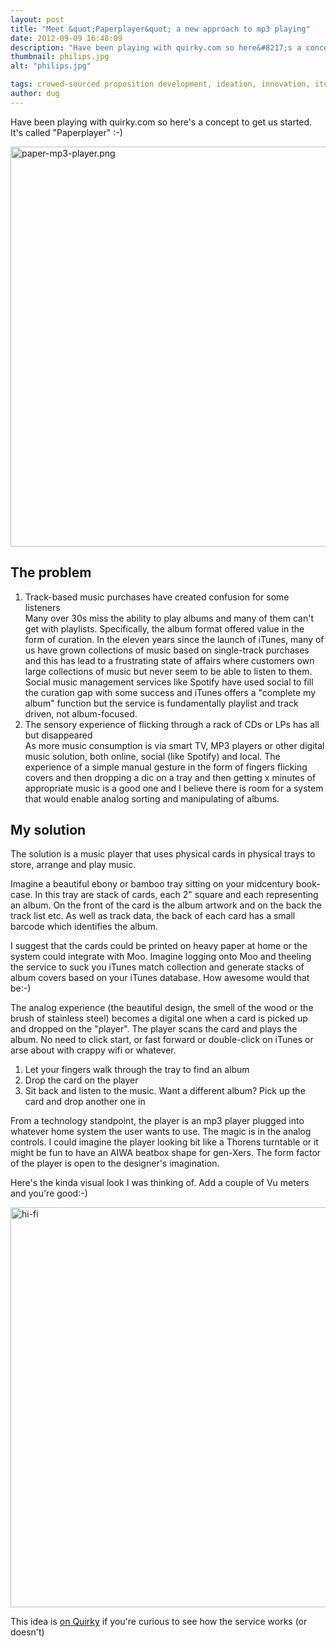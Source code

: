 ```yaml
---
layout: post
title: "Meet &quot;Paperplayer&quot; a new approach to mp3 playing"
date: 2012-09-09 16:48:09
description: "Have been playing with quirky.com so here&#8217;s a concept to get us started. It&#8217;s called &#8220;Paperplayer&#8221;  -- -) The problem Track-based music purchases have created confusion for some listeners Many over 30s miss the ability to play albums and many of&#8230;"
thumbnail: philips.jpg
alt: "philips.jpg"

tags: crowed-sourced proposition development, ideation, innovation, itunes, mp3, music, quirky, social
author: dug
---
```


<p>Have been playing with quirky.com so here's a concept to get us started. It's called "Paperplayer" :-)</p>

<p><a href="http://donkeyontheedge.com/assets_c/2012/09/paper-mp3-player-924.html" onclick="window.open('http://donkeyontheedge.com/assets_c/2012/09/paper-mp3-player-924.html','popup','width=1280,height=688,scrollbars=no,resizable=no,toolbar=no,directories=no,location=no,menubar=no,status=no,left=0,top=0'); return false"><img src="http://donkeyontheedge.com/assets_c/2012/09/paper-mp3-player-thumb-580x311-924.png" width="640" foo="311" alt="paper-mp3-player.png"  style="" /></a></p>

<h2>The problem</h2>

<ol>
<li>Track-based music purchases have created confusion for some listeners<br />
Many over 30s miss the ability to play albums and many of them can't get with playlists. Specifically, the album format offered value in the form of curation. In the eleven years since the launch of iTunes, many of us have grown collections of music based on single-track purchases and this has lead to a frustrating state of affairs where customers own large collections of music but never seem to be able to listen to them. Social music management services like Spotify have used social to fill the curation gap with some success and iTunes offers a "complete my album" function but the service is fundamentally playlist and track driven, not album-focused.</li>
<li>The sensory experience of flicking through a rack of CDs or LPs has all but disappeared<br />
As more music consumption is via smart <span class="caps">TV, MP3 </span>players or other digital music solution, both online, social (like Spotify) and local. The experience of a simple manual gesture in the form of fingers flicking covers and then dropping a dic on a tray and then getting x minutes of appropriate music is a good one and I believe there is room for a system that would enable analog sorting and manipulating of albums.</li>
</ol>

<h2>My solution</h2>

<p>The solution is a music player that uses physical cards in physical trays to store, arrange and play music. </p>

<p>Imagine a beautiful ebony or bamboo tray sitting on your midcentury book-case. In this tray are stack of cards, each 2" square and each representing an album. On the front of the card is the album artwork and on the back the track list etc. As well as track data, the back of each card has a small barcode which identifies the album.</p>

<p>I suggest that the cards could be printed on heavy paper at home or the system could integrate with Moo. Imagine logging onto Moo and theeling the service to suck you iTunes match collection and generate stacks of album covers based on your iTunes database. How awesome would that be:-)</p>

<p>The analog experience (the beautiful design, the smell of the wood or the brush of stainless steel) becomes a digital one when a card is picked up and dropped on the "player". The player scans the card and plays the album. No need to click start, or fast forward or double-click on iTunes or arse about with crappy wifi or whatever.</p>

<ol>
<li>Let your fingers walk through the tray to find an album</li>
<li>Drop the card on the player</li>
<li>Sit back and listen to the music. Want a different album? Pick up the card and drop another one in</li>
</ol>

<p>From a technology standpoint, the player is an mp3 player plugged into whatever home system the user wants to use. The magic is in the analog controls. I could imagine the player looking  bit like a Thorens turntable or it might be fun to have an <span class="caps">AIWA </span>beatbox shape for gen-Xers. The form factor of the player is open to the designer's imagination.</p>

<p>Here's the kinda visual look I was thinking of. Add a couple of Vu meters and you're good:-)</p>

<p><img src="http://donkeyontheedge.com/assets_c/2012/09/philips-thumb-580x434-927.jpg" width="640" foo="434" alt="hi-fi"  style="" /></p>

<p>This idea is <a href="http://www.quirky.com/ideations/297179">on Quirky</a> if you're curious to see how the service works (or doesn't)</p>
